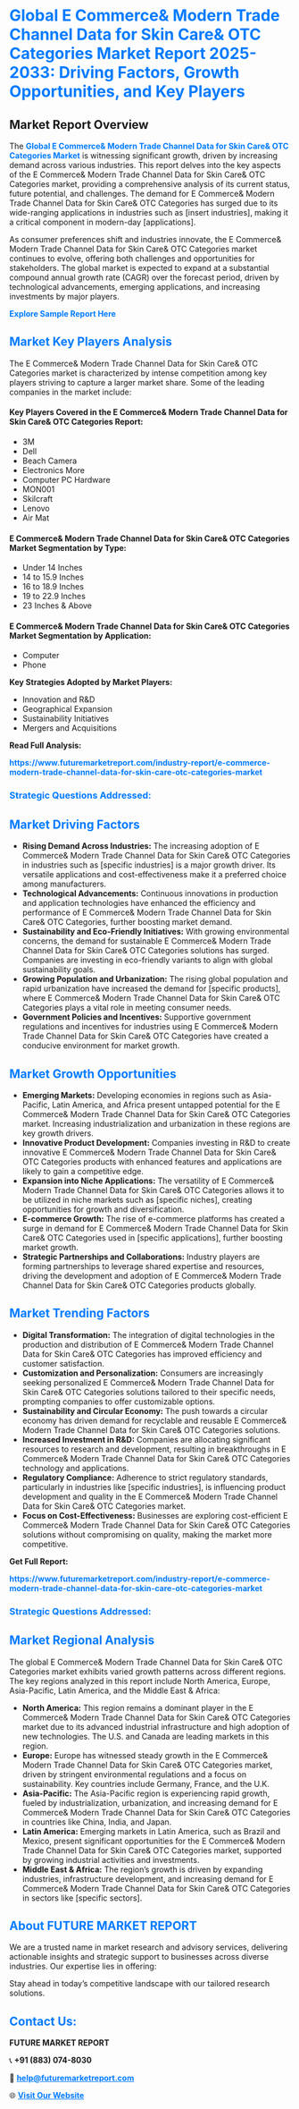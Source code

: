<h1 style="color: #007BFF;">Global E Commerce& Modern Trade Channel Data for Skin Care& OTC Categories Market Report 2025-2033: Driving Factors, Growth Opportunities, and Key Players</h1>

<section id="overview">
<h2>Market Report Overview</h2>
<p>The <a href="https://www.futuremarketreport.com/industry-report/e-commerce-modern-trade-channel-data-for-skin-care-otc-categories-market" style="color: #007BFF; text-decoration: none;"><strong>Global E Commerce& Modern Trade Channel Data for Skin Care& OTC Categories Market</strong></a> is witnessing significant growth, driven by increasing demand across various industries. This report delves into the key aspects of the E Commerce& Modern Trade Channel Data for Skin Care& OTC Categories market, providing a comprehensive analysis of its current status, future potential, and challenges. The demand for E Commerce& Modern Trade Channel Data for Skin Care& OTC Categories has surged due to its wide-ranging applications in industries such as [insert industries], making it a critical component in modern-day [applications].</p>
<p>As consumer preferences shift and industries innovate, the E Commerce& Modern Trade Channel Data for Skin Care& OTC Categories market continues to evolve, offering both challenges and opportunities for stakeholders. The global market is expected to expand at a substantial compound annual growth rate (CAGR) over the forecast period, driven by technological advancements, emerging applications, and increasing investments by major players.</p>
</section>

<section id="overview">
<p><a href="https://www.futuremarketreport.com/request-sample/reportId=35285" style="color: #007BFF; text-decoration: none;"><strong>Explore Sample Report Here</strong></a></p>
</section>

<section id="key-players">
<h2 style="color: #007BFF;">Market Key Players Analysis</h2>
<p>The E Commerce& Modern Trade Channel Data for Skin Care& OTC Categories market is characterized by intense competition among key players striving to capture a larger market share. Some of the leading companies in the market include:</p>
<h4>Key Players Covered in the E Commerce& Modern Trade Channel Data for Skin Care& OTC Categories Report:</h4>
<ul><li>3M</li><li>Dell</li><li>Beach Camera</li><li>Electronics More</li><li>Computer PC Hardware</li><li>MON001</li><li>Skilcraft</li><li>Lenovo</li><li>Air Mat</li></ul>
<h4>E Commerce& Modern Trade Channel Data for Skin Care& OTC Categories Market Segmentation by Type:</h4>
<ul><li>Under 14 Inches</li><li>14 to 15.9 Inches</li><li>16 to 18.9 Inches</li><li>19 to 22.9 Inches</li><li>23 Inches &amp; Above</li></ul>

<h4>E Commerce& Modern Trade Channel Data for Skin Care& OTC Categories Market Segmentation by Application:</h4>
<ul><li>Computer</li><li>Phone</li></ul>
<p><strong>Key Strategies Adopted by Market Players:</strong></p>
<ul>
<li>Innovation and R&D</li>
<li>Geographical Expansion</li>
<li>Sustainability Initiatives</li>
<li>Mergers and Acquisitions</li>
</ul>
</section>

<section>
<p><strong>Read Full Analysis: </strong></p><a href="https://www.futuremarketreport.com/industry-report/e-commerce-modern-trade-channel-data-for-skin-care-otc-categories-market" style="color: #007BFF; text-decoration: none;"><strong>https://www.futuremarketreport.com/industry-report/e-commerce-modern-trade-channel-data-for-skin-care-otc-categories-market</strong></a>
<h3 style="color: #007BFF;">Strategic Questions Addressed:</h3>
</section>

<section id="driving-factors">
<h2 style="color: #007BFF;">Market Driving Factors</h2>
<ul>
<li><strong>Rising Demand Across Industries:</strong> The increasing adoption of E Commerce& Modern Trade Channel Data for Skin Care& OTC Categories in industries such as [specific industries] is a major growth driver. Its versatile applications and cost-effectiveness make it a preferred choice among manufacturers.</li>
<li><strong>Technological Advancements:</strong> Continuous innovations in production and application technologies have enhanced the efficiency and performance of E Commerce& Modern Trade Channel Data for Skin Care& OTC Categories, further boosting market demand.</li>
<li><strong>Sustainability and Eco-Friendly Initiatives:</strong> With growing environmental concerns, the demand for sustainable E Commerce& Modern Trade Channel Data for Skin Care& OTC Categories solutions has surged. Companies are investing in eco-friendly variants to align with global sustainability goals.</li>
<li><strong>Growing Population and Urbanization:</strong> The rising global population and rapid urbanization have increased the demand for [specific products], where E Commerce& Modern Trade Channel Data for Skin Care& OTC Categories plays a vital role in meeting consumer needs.</li>
<li><strong>Government Policies and Incentives:</strong> Supportive government regulations and incentives for industries using E Commerce& Modern Trade Channel Data for Skin Care& OTC Categories have created a conducive environment for market growth.</li>
</ul>
</section>

<section id="growth-opportunities">
<h2 style="color: #007BFF;">Market Growth Opportunities</h2>
<ul>
<li><strong>Emerging Markets:</strong> Developing economies in regions such as Asia-Pacific, Latin America, and Africa present untapped potential for the E Commerce& Modern Trade Channel Data for Skin Care& OTC Categories market. Increasing industrialization and urbanization in these regions are key growth drivers.</li>
<li><strong>Innovative Product Development:</strong> Companies investing in R&D to create innovative E Commerce& Modern Trade Channel Data for Skin Care& OTC Categories products with enhanced features and applications are likely to gain a competitive edge.</li>
<li><strong>Expansion into Niche Applications:</strong> The versatility of E Commerce& Modern Trade Channel Data for Skin Care& OTC Categories allows it to be utilized in niche markets such as [specific niches], creating opportunities for growth and diversification.</li>
<li><strong>E-commerce Growth:</strong> The rise of e-commerce platforms has created a surge in demand for E Commerce& Modern Trade Channel Data for Skin Care& OTC Categories used in [specific applications], further boosting market growth.</li>
<li><strong>Strategic Partnerships and Collaborations:</strong> Industry players are forming partnerships to leverage shared expertise and resources, driving the development and adoption of E Commerce& Modern Trade Channel Data for Skin Care& OTC Categories products globally.</li>
</ul>
</section>

<section id="trending-factors">
<h2 style="color: #007BFF;">Market Trending Factors</h2>
<ul>
<li><strong>Digital Transformation:</strong> The integration of digital technologies in the production and distribution of E Commerce& Modern Trade Channel Data for Skin Care& OTC Categories has improved efficiency and customer satisfaction.</li>
<li><strong>Customization and Personalization:</strong> Consumers are increasingly seeking personalized E Commerce& Modern Trade Channel Data for Skin Care& OTC Categories solutions tailored to their specific needs, prompting companies to offer customizable options.</li>
<li><strong>Sustainability and Circular Economy:</strong> The push towards a circular economy has driven demand for recyclable and reusable E Commerce& Modern Trade Channel Data for Skin Care& OTC Categories solutions.</li>
<li><strong>Increased Investment in R&D:</strong> Companies are allocating significant resources to research and development, resulting in breakthroughs in E Commerce& Modern Trade Channel Data for Skin Care& OTC Categories technology and applications.</li>
<li><strong>Regulatory Compliance:</strong> Adherence to strict regulatory standards, particularly in industries like [specific industries], is influencing product development and quality in the E Commerce& Modern Trade Channel Data for Skin Care& OTC Categories market.</li>
<li><strong>Focus on Cost-Effectiveness:</strong> Businesses are exploring cost-efficient E Commerce& Modern Trade Channel Data for Skin Care& OTC Categories solutions without compromising on quality, making the market more competitive.</li>
</ul>
</section>

<section>
<p><strong>Get Full Report: </strong></p><a href="https://www.futuremarketreport.com/industry-report/e-commerce-modern-trade-channel-data-for-skin-care-otc-categories-market" style="color: #007BFF; text-decoration: none;"><strong>https://www.futuremarketreport.com/industry-report/e-commerce-modern-trade-channel-data-for-skin-care-otc-categories-market</strong></a>
<h3 style="color: #007BFF;">Strategic Questions Addressed:</h3>
</section>


<section id="regional-analysis">
<h2 style="color: #007BFF;">Market Regional Analysis</h2>
<p>The global E Commerce& Modern Trade Channel Data for Skin Care& OTC Categories market exhibits varied growth patterns across different regions. The key regions analyzed in this report include North America, Europe, Asia-Pacific, Latin America, and the Middle East & Africa:</p>
<ul>
<li><strong>North America:</strong> This region remains a dominant player in the E Commerce& Modern Trade Channel Data for Skin Care& OTC Categories market due to its advanced industrial infrastructure and high adoption of new technologies. The U.S. and Canada are leading markets in this region.</li>
<li><strong>Europe:</strong> Europe has witnessed steady growth in the E Commerce& Modern Trade Channel Data for Skin Care& OTC Categories market, driven by stringent environmental regulations and a focus on sustainability. Key countries include Germany, France, and the U.K.</li>
<li><strong>Asia-Pacific:</strong> The Asia-Pacific region is experiencing rapid growth, fueled by industrialization, urbanization, and increasing demand for E Commerce& Modern Trade Channel Data for Skin Care& OTC Categories in countries like China, India, and Japan.</li>
<li><strong>Latin America:</strong> Emerging markets in Latin America, such as Brazil and Mexico, present significant opportunities for the E Commerce& Modern Trade Channel Data for Skin Care& OTC Categories market, supported by growing industrial activities and investments.</li>
<li><strong>Middle East & Africa:</strong> The region’s growth is driven by expanding industries, infrastructure development, and increasing demand for E Commerce& Modern Trade Channel Data for Skin Care& OTC Categories in sectors like [specific sectors].</li>
</ul>
</section>

<footer>
<h2 style="color: #007BFF;">About FUTURE MARKET REPORT</h2>
<p>We are a trusted name in market research and advisory services, delivering actionable insights and strategic support to businesses across diverse industries. Our expertise lies in offering:</p>

<p>Stay ahead in today’s competitive landscape with our tailored research solutions.</p>

<h2 style="color: #007BFF;">Contact Us:</h2>
<p><strong>FUTURE MARKET REPORT</strong></p>
<p>📞 <strong>+91 (883) 074-8030</strong></p>
<p>📧 <strong><a href="mailto:help@futuremarketreport.com" style="color: #007BFF;">help@futuremarketreport.com</a></strong></p>
<p>🌐 <strong><a href="https://www.futuremarketreport.com/" style="color: #007BFF;">Visit Our Website</a></strong></p>
</footer>